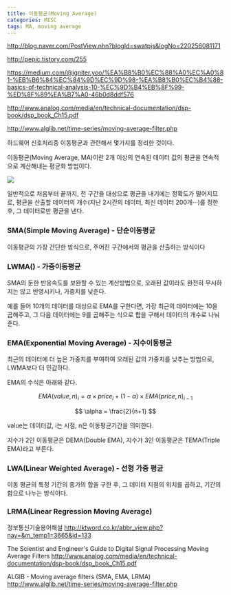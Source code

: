 ```yaml
---
title: 이동평균(Moving Average)
categories: MISC
tags: MA, moving average
---
```


http://blog.naver.com/PostView.nhn?blogId=swatpjs&logNo=220256081171

http://pepic.tistory.com/255

https://medium.com/@igniter.yoo/%EA%B8%B0%EC%88%A0%EC%A0%81-%EB%B6%84%EC%84%9D%EC%9D%98-%EA%B8%B0%EC%B4%88-basics-of-technical-analysis-10-%EC%9D%B4%EB%8F%99-%ED%8F%89%EA%B7%A0-46b0d8ddf576

http://www.analog.com/media/en/technical-documentation/dsp-book/dsp_book_Ch15.pdf

http://www.alglib.net/time-series/moving-average-filter.php

하드웨어 신호처리중 이동평균과 관련해서 몇가지를 정리한 것이다.

이동평균(Moving Average, MA)이란 2개 이상의 연속된 데이터 값의 평균을 연속적으로 계산해내는 평균화 방법이다.

![](http://ktword.co.kr/img_data/3665_1.JPG)

일반적으로 처음부터 끝까지, 전 구간을 대상으로 평균을 내기에는 정확도가 떨어지므로, 평균을 산출할 데이터의 개수(지난 2시간의 데이터, 최신 데이터 200개···)를 정한 후, 그 데이터로만 평균을 낸다.


### SMA(Simple Moving Average) - 단순이동평균
이동평균의 가장 간단한 방식으로, 주어진 구간에서의 평균을 산출하는 방식이다


### LWMA() - 가중이동평균
SMA의 둔한 반응속도를 보완할 수 있는 계산방법으로, 오래된 값이라도 완전히 무시하지는 않고 반영시키나, 가중치를 낮춘다.

예를 들어 10개의 데이터를 대상으로 EMA를 구한다면, 가장 최근의 데이터에는 10을 곱해주고, 그 다음 데이터에는 9를 곱해주는 식으로 합을 구해서 데이터의 개수로 나눠준다.


### EMA(Exponential Moving Average) - 지수이동평균
최근의 데이터에 더 높은 가중치를 부여하여 오래된 값의 가중치를 낮추는 방법으로, LWMA보다 더 민감하다.

EMA의 수식은 아래와 같다.

$$
EMA(value, n)_i = \alpha \times price_i + (1 - \alpha) \times EMA(price, n)_{i-1}
$$

$$
\alpha = \frac{2}{n+1}
$$

value는 데이터값, i는 시점, n은 이동평균기간을 의미한다.

지수가 2인 이동평균은 DEMA(Double EMA), 지수가 3인 이동평균은 TEMA(Triple EMA)라고 부른다.

### LWA(Linear Weighted Average) - 선형 가중 평균
이동 평균의 특정 기간의 종가의 합을 구한 후, 그 데이터 지점의 위치를 곱하고, 기간의 합으로 나누는 방식이다.

### LRMA(Linear Regression Moving Average)




정보통신기술용어해설
http://ktword.co.kr/abbr_view.php?nav=&m_temp1=3665&id=133

The Scientist and Engineer's Guide to Digital Signal Processing Moving Average Filters
http://www.analog.com/media/en/technical-documentation/dsp-book/dsp_book_Ch15.pdf

ALGIB - Moving average filters (SMA, EMA, LRMA)
http://www.alglib.net/time-series/moving-average-filter.php
